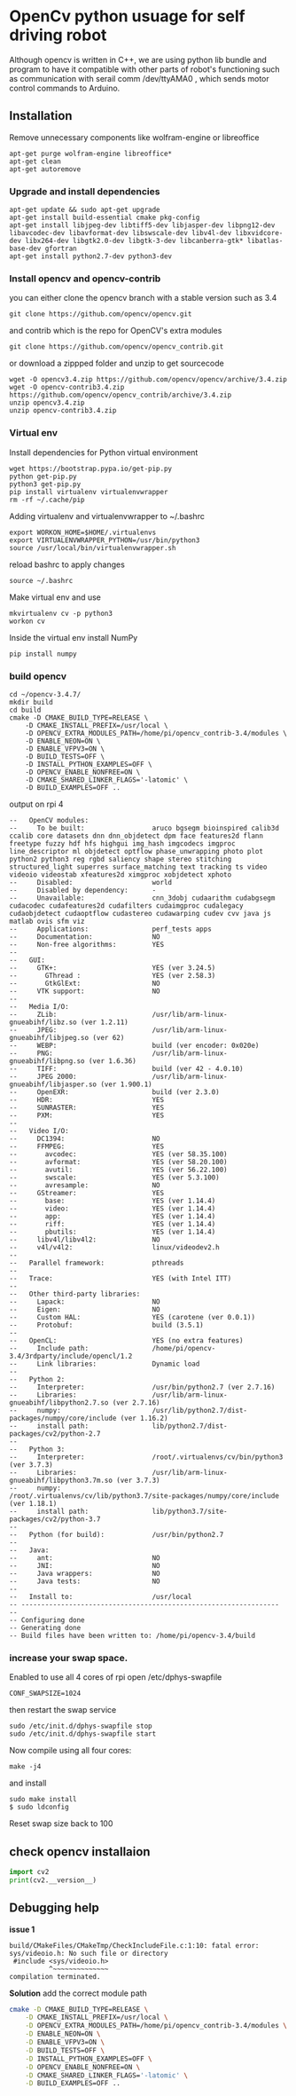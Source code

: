 # OpenCv python usuage for self driving robot

Although opencv is written in C++, we are using python lib bundle and program to have it compatible with other parts of 
robot's functioning such as communication with serail comm /dev/ttyAMA0 , which sends motor control commands to Arduino.

## Installation

Remove unnecessary components like wolfram-engine or libreoffice
```
apt-get purge wolfram-engine libreoffice*
apt-get clean
apt-get autoremove
```

### Upgrade and install dependencies 
```
apt-get update && sudo apt-get upgrade
apt-get install build-essential cmake pkg-config
apt-get install libjpeg-dev libtiff5-dev libjasper-dev libpng12-dev libavcodec-dev libavformat-dev libswscale-dev libv4l-dev libxvidcore-dev libx264-dev libgtk2.0-dev libgtk-3-dev libcanberra-gtk* libatlas-base-dev gfortran
apt-get install python2.7-dev python3-dev
```

### Install opencv and opencv-contrib

you can either clone the opencv branch with a stable version such as 3.4
```
git clone https://github.com/opencv/opencv.git
```
and contrib which is the repo for OpenCV's extra modules
```
git clone https://github.com/opencv/opencv_contrib.git
```

or download a zippped folder and unzip to get sourcecode
```
wget -O opencv3.4.zip https://github.com/opencv/opencv/archive/3.4.zip
wget -O opencv-contrib3.4.zip https://github.com/opencv/opencv_contrib/archive/3.4.zip
unzip opencv3.4.zip
unzip opencv-contrib3.4.zip
```
### Virtual env

Install dependencies for Python virtual environment
```
wget https://bootstrap.pypa.io/get-pip.py
python get-pip.py
python3 get-pip.py
pip install virtualenv virtualenvwrapper
rm -rf ~/.cache/pip
```

Adding virtualenv and virtualenvwrapper to ~/.bashrc
```
export WORKON_HOME=$HOME/.virtualenvs
export VIRTUALENVWRAPPER_PYTHON=/usr/bin/python3
source /usr/local/bin/virtualenvwrapper.sh
```

reload bashrc to apply changes 
```
source ~/.bashrc
```

Make virtual env and use 
```
mkvirtualenv cv -p python3
workon cv
```

Inside the virtual env install NumPy
```
pip install numpy
```

### build  opencv
```
cd ~/opencv-3.4.7/
mkdir build
cd build
cmake -D CMAKE_BUILD_TYPE=RELEASE \
    -D CMAKE_INSTALL_PREFIX=/usr/local \
    -D OPENCV_EXTRA_MODULES_PATH=/home/pi/opencv_contrib-3.4/modules \
    -D ENABLE_NEON=ON \
    -D ENABLE_VFPV3=ON \
    -D BUILD_TESTS=OFF \
    -D INSTALL_PYTHON_EXAMPLES=OFF \
    -D OPENCV_ENABLE_NONFREE=ON \
    -D CMAKE_SHARED_LINKER_FLAGS='-latomic' \
    -D BUILD_EXAMPLES=OFF ..
```
output on rpi 4 
```
--   OpenCV modules:
--     To be built:                 aruco bgsegm bioinspired calib3d ccalib core datasets dnn dnn_objdetect dpm face features2d flann freetype fuzzy hdf hfs highgui img_hash imgcodecs imgproc line_descriptor ml objdetect optflow phase_unwrapping photo plot python2 python3 reg rgbd saliency shape stereo stitching structured_light superres surface_matching text tracking ts video videoio videostab xfeatures2d ximgproc xobjdetect xphoto
--     Disabled:                    world
--     Disabled by dependency:      -
--     Unavailable:                 cnn_3dobj cudaarithm cudabgsegm cudacodec cudafeatures2d cudafilters cudaimgproc cudalegacy cudaobjdetect cudaoptflow cudastereo cudawarping cudev cvv java js matlab ovis sfm viz
--     Applications:                perf_tests apps
--     Documentation:               NO
--     Non-free algorithms:         YES
-- 
--   GUI: 
--     GTK+:                        YES (ver 3.24.5)
--       GThread :                  YES (ver 2.58.3)
--       GtkGlExt:                  NO
--     VTK support:                 NO
-- 
--   Media I/O: 
--     ZLib:                        /usr/lib/arm-linux-gnueabihf/libz.so (ver 1.2.11)
--     JPEG:                        /usr/lib/arm-linux-gnueabihf/libjpeg.so (ver 62)
--     WEBP:                        build (ver encoder: 0x020e)
--     PNG:                         /usr/lib/arm-linux-gnueabihf/libpng.so (ver 1.6.36)
--     TIFF:                        build (ver 42 - 4.0.10)
--     JPEG 2000:                   /usr/lib/arm-linux-gnueabihf/libjasper.so (ver 1.900.1)
--     OpenEXR:                     build (ver 2.3.0)
--     HDR:                         YES
--     SUNRASTER:                   YES
--     PXM:                         YES
-- 
--   Video I/O:
--     DC1394:                      NO
--     FFMPEG:                      YES
--       avcodec:                   YES (ver 58.35.100)
--       avformat:                  YES (ver 58.20.100)
--       avutil:                    YES (ver 56.22.100)
--       swscale:                   YES (ver 5.3.100)
--       avresample:                NO
--     GStreamer:                   YES
--       base:                      YES (ver 1.14.4)
--       video:                     YES (ver 1.14.4)
--       app:                       YES (ver 1.14.4)
--       riff:                      YES (ver 1.14.4)
--       pbutils:                   YES (ver 1.14.4)
--     libv4l/libv4l2:              NO
--     v4l/v4l2:                    linux/videodev2.h
-- 
--   Parallel framework:            pthreads
-- 
--   Trace:                         YES (with Intel ITT)
-- 
--   Other third-party libraries:
--     Lapack:                      NO
--     Eigen:                       NO
--     Custom HAL:                  YES (carotene (ver 0.0.1))
--     Protobuf:                    build (3.5.1)
-- 
--   OpenCL:                        YES (no extra features)
--     Include path:                /home/pi/opencv-3.4/3rdparty/include/opencl/1.2
--     Link libraries:              Dynamic load
-- 
--   Python 2:
--     Interpreter:                 /usr/bin/python2.7 (ver 2.7.16)
--     Libraries:                   /usr/lib/arm-linux-gnueabihf/libpython2.7.so (ver 2.7.16)
--     numpy:                       /usr/lib/python2.7/dist-packages/numpy/core/include (ver 1.16.2)
--     install path:                lib/python2.7/dist-packages/cv2/python-2.7
-- 
--   Python 3:
--     Interpreter:                 /root/.virtualenvs/cv/bin/python3 (ver 3.7.3)
--     Libraries:                   /usr/lib/arm-linux-gnueabihf/libpython3.7m.so (ver 3.7.3)
--     numpy:                       /root/.virtualenvs/cv/lib/python3.7/site-packages/numpy/core/include (ver 1.18.1)
--     install path:                lib/python3.7/site-packages/cv2/python-3.7
-- 
--   Python (for build):            /usr/bin/python2.7
-- 
--   Java:                          
--     ant:                         NO
--     JNI:                         NO
--     Java wrappers:               NO
--     Java tests:                  NO
-- 
--   Install to:                    /usr/local
-- -----------------------------------------------------------------
-- 
-- Configuring done
-- Generating done
-- Build files have been written to: /home/pi/opencv-3.4/build
```


### increase your swap space.

Enabled to use all 4 cores of rpi
open /etc/dphys-swapfile
```
CONF_SWAPSIZE=1024
```

then restart the swap service
```
sudo /etc/init.d/dphys-swapfile stop
sudo /etc/init.d/dphys-swapfile start
```

Now compile using all four cores:
```
make -j4
```
and install
```
sudo make install
$ sudo ldconfig
```
Reset swap size back to 100


## check opencv installaion 

```python
import cv2
print(cv2.__version__)
```

## Debugging help 

**issue 1** 
```
build/CMakeFiles/CMakeTmp/CheckIncludeFile.c:1:10: fatal error: sys/videoio.h: No such file or directory
 #include <sys/videoio.h>
          ^~~~~~~~~~~~~~~
compilation terminated. 
```
**Solution** add the correct module path 
```bash
cmake -D CMAKE_BUILD_TYPE=RELEASE \
    -D CMAKE_INSTALL_PREFIX=/usr/local \
    -D OPENCV_EXTRA_MODULES_PATH=/home/pi/opencv_contrib-3.4/modules \
    -D ENABLE_NEON=ON \
    -D ENABLE_VFPV3=ON \
    -D BUILD_TESTS=OFF \
    -D INSTALL_PYTHON_EXAMPLES=OFF \
    -D OPENCV_ENABLE_NONFREE=ON \
    -D CMAKE_SHARED_LINKER_FLAGS='-latomic' \
    -D BUILD_EXAMPLES=OFF ..
```

